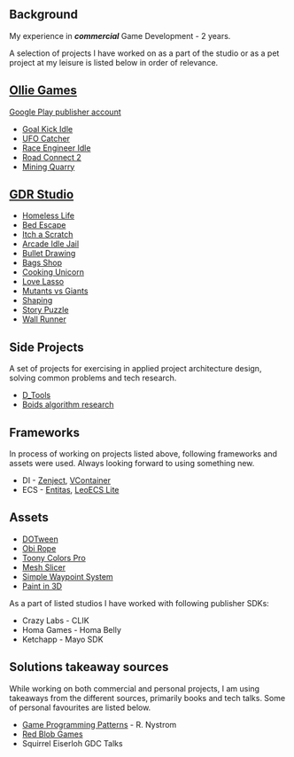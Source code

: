## Background

My experience in ***commercial*** Game Development - 2 years.

A selection of projects I have worked on as a part of the studio or as a pet project at my leisure is listed below in 
order of relevance.

## [Ollie Games](https://hh.ru/employer/5473508)

[Google Play publisher account](https://play.google.com/store/apps/dev?id=8430734859869948610)

- [Goal Kick Idle](https://apkpure.net/ru/goal-kick-asmr/com.OllieGames.GoalKickASMR)
- [UFO Catcher](https://apkpure.net/ru/ufo-catcher/com.OllieGames.UFOCatcher)
- [Race Engineer Idle](https://apkpure.net/ru/race-engineer-idle/com.OllieGames.RaceEngineerIdle)
- [Road Connect 2](https://apkpure.net/ru/road-connect/com.OllieGames.RoadConnect)
- [Mining Quarry](https://play.google.com/store/apps/details?id=com.GPG.MiningQuarry)

## [GDR Studio](https://hh.ru/employer/3269178)

- [Homeless Life](https://youtube.com/shorts/O4ab5Ml8MBU)
- [Bed Escape](https://apkpure.net/ru/leave-the-bed/com.HardCoreUnicorn.LeaveTheBed)
- [Itch a Scratch](https://apkpure.net/ru/itch-a-scratch/com.HardcoreUnicorn.ItchAScratch)
- [Arcade Idle Jail](https://apkpure.net/ru/arcade-idle-jail/com.HardCoreUnicorn.JailMaster)
- [Bullet Drawing](https://apkpure.net/ru/bullet-drawing/com.HardCoreUnicorn.BulletDrawing)
- [Bags Shop](https://apkpure.net/ru/bags-shop/com.HardcoreUnicorn.BagsShop)
- [Cooking Unicorn](https://apkpure.net/ru/cooking-unicorn/com.HardcoreUnicorn.CookingUnicorn)
- [Love Lasso](https://apkpure.net/ru/stretch-to-love/com.HardCoreUnicorn.LoveLasso)
- [Mutants vs Giants](Resources/Images/Mutants_vs_Giants)
- [Shaping](https://apkpure.net/ru/metal-shaping/com.HardCoreUnicorn.Shaping)
- [Story Puzzle](https://apkpure.net/ru/story-puzzle/com.HardCoreUnicorn.StoryPuzzle)
- [Wall Runner](https://apkpure.net/ru/swing-master/com.HardCoreUnicorn.SwingMaster)

## Side Projects

A set of projects for exercising in applied project architecture design, solving common problems and tech research.

- [D_Tools](https://github.com/WorryWarrior/D_Tools)
- [Boids algorithm research](https://github.com/WorryWarrior/BoidsResearch)

## Frameworks

In process of working on projects listed above, following frameworks and assets were used. Always looking forward to
using something new.

- DI - [Zenject](https://github.com/modesttree/Zenject), [VContainer](https://github.com/hadashiA/VContainer)
- ECS - [Entitas](https://github.com/sschmid/Entitas), [LeoECS Lite](https://github.com/Leopotam/ecslite)

## Assets

- [DOTween](https://assetstore.unity.com/packages/tools/visual-scripting/dotween-pro-32416)
- [Obi Rope](https://assetstore.unity.com/packages/tools/physics/obi-rope-55579)
- [Toony Colors Pro](https://assetstore.unity.com/packages/vfx/shaders/toony-colors-pro-2-8105)
- [Mesh Slicer](https://assetstore.unity.com/packages/tools/modeling/mesh-slicer-59618)
- [Simple Waypoint System](https://assetstore.unity.com/packages/tools/animation/simple-waypoint-system-2506)
- [Paint in 3D](https://assetstore.unity.com/packages/tools/painting/paint-in-3d-26286)

As a part of listed studios I have worked with following publisher SDKs:

- Crazy Labs - CLIK
- Homa Games - Homa Belly
- Ketchapp - Mayo SDK

## Solutions takeaway sources

While working on both commercial and personal projects, I am using takeaways from the different sources,  primarily 
books and tech talks. Some of personal favourites are listed below.

- [Game Programming Patterns](https://gameprogrammingpatterns.com) - R. Nystrom
- [Red Blob Games](https://www.redblobgames.com)
- Squirrel Eiserloh GDC Talks 